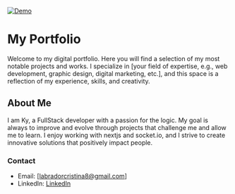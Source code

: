 [![Demo](https://img.shields.io/badge/Demo-Live-green?logo=vercel)](https://kydev.vercel.app/)

# My Portfolio

Welcome to my digital portfolio. Here you will find a selection of my most notable projects and works. I specialize in [your field of expertise, e.g., web development, graphic design, digital marketing, etc.], and this space is a reflection of my experience, skills, and creativity.

## About Me

I am Ky, a FullStack developer with a passion for the logic. My goal is always to improve and evolve through projects that challenge me and allow me to learn. I enjoy working with nextjs and socket.io, and I strive to create innovative solutions that positively impact people.

### Contact

- Email: [labradorcristina8@gmail.com]
- LinkedIn: [LinkedIn](https://www.linkedin.com/in/cristina-labrador-ordo%C3%B1ez/)

